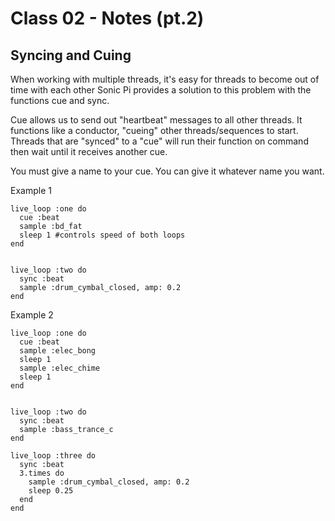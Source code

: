 # Class 02 - Notes (pt.2)

## Syncing and Cuing
When working with multiple threads, it's easy for threads to become out of time with each other
Sonic Pi provides a solution to this problem with the functions cue and sync.

Cue allows us to send out "heartbeat" messages to all other threads.
It functions like a conductor, "cueing" other threads/sequences to start.
Threads that are "synced" to a "cue" will run their function on command then wait until it receives another cue.

You must give a name to your cue. You can give it whatever name you want.

Example 1
```
live_loop :one do
  cue :beat 
  sample :bd_fat
  sleep 1 #controls speed of both loops
end


live_loop :two do
  sync :beat
  sample :drum_cymbal_closed, amp: 0.2
end
```
Example 2
```
live_loop :one do
  cue :beat
  sample :elec_bong
  sleep 1
  sample :elec_chime
  sleep 1
end


live_loop :two do
  sync :beat
  sample :bass_trance_c
end

live_loop :three do
  sync :beat
  3.times do
    sample :drum_cymbal_closed, amp: 0.2
    sleep 0.25
  end
end
```
